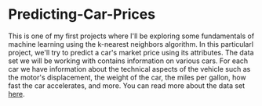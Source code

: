 # Predicting-Car-Prices
This is one of my first projects where I'll be exploring some fundamentals of machine learning using the k-nearest neighbors algorithm.
In this particularl project, we'll try to predict a car's market price using its attributes.
The data set we will be working with contains information on various cars. For each car we have information about the technical aspects of the vehicle such as the motor's displacement, the weight of the car, the miles per gallon, how fast the car accelerates, and more. You can read more about the data set [here](https://archive.ics.uci.edu/ml/datasets/automobile).
